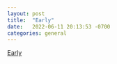 ```yaml
---
layout: post
title:  "Early"
date:   2022-06-11 20:13:53 -0700
categories: general
---
```


[Early][early]

[early]: http://www.paulgraham.com/early.html
